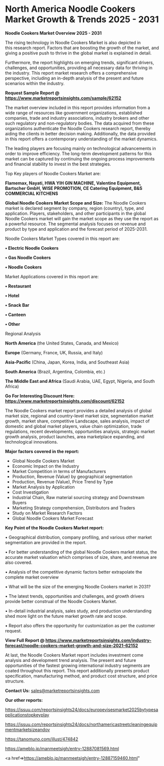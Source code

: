 # North America Noodle Cookers Market Growth & Trends 2025 - 2031

<Strong> Noodle Cookers Market Overview 2025 - 2031</strong>

The rising technology in Noodle Cookers Market is also depicted in this research report. Factors that are boosting the growth of the market, and giving a positive push to thrive in the global market is explained in detail.

Furthermore, the report highlights on emerging trends, significant drivers, challenges, and opportunities, providing all necessary data for thriving in the industry. This report market research offers a comprehensive perspective, including an in-depth analysis of the present and future scenarios within the industry.

<strong>Request Sample Report @ <a href=https://www.marketreportsinsights.com/sample/62152>https://www.marketreportsinsights.com/sample/62152</a></strong>

The market overview included in this report provides information from a wide range of resources like government organizations, established companies, trade and industry associations, industry brokers and other such regulatory and non-regulatory bodies. The data acquired from these organizations authenticate the Noodle Cookers research report, thereby aiding the clients in better decision making. Additionally, the data provided in this report offers a contemporary understanding of the market dynamics.

The leading players are focusing mainly on technological advancements in order to improve efficiency. The long-term development patterns for this market can be captured by continuing the ongoing process improvements and financial stability to invest in the best strategies.

Top Key players of Noodle Cookers Market are:

<strong>Flamemax, Nayati, HWA YIH GIN MACHINE, Valentine Equipment, Bartscher GmbH, WISE PROMOTION, CE Catering Equipment, B&S COMMERCIAL KITCHENS</strong>

<strong><b>Global Noodle Cookers Market Scope and Size:</b></strong>
The Noodle Cookers market is declared segment by company, region (country), type, and application. Players, stakeholders, and other participants in the global Noodle Cookers market will gain the market scope as they use the report as a powerful resource. The segmental analysis focuses on revenue and product by type and application and the forecast period of 2025-2031.

Noodle Cookers Market Types covered in this report are:

<strong>• Electric Noodle Cookers

• Gas Noodle Cookers

• Noodle Cookers</strong>

Market Applications covered in this report are:

<strong>• Restaurant

• Hotel

• Snack Bar

• Canteen

• Other</strong> 

Regional Analysis

<strong>North America</strong> (the United States, Canada, and Mexico)

<strong>Europe</strong> (Germany, France, UK, Russia, and Italy)

<strong>Asia-Pacific</strong> (China, Japan, Korea, India, and Southeast Asia)

<strong>South America</strong> (Brazil, Argentina, Colombia, etc.)

<strong>The Middle East and Africa</strong> (Saudi Arabia, UAE, Egypt, Nigeria, and South Africa)

<strong>Go For Interesting Discount Here: <a href=https://www.marketreportsinsights.com/discount/62152>https://www.marketreportsinsights.com/discount/62152</a></strong>

The Noodle Cookers market report provides a detailed analysis of global market size, regional and country-level market size, segmentation market growth, market share, competitive Landscape, sales analysis, impact of domestic and global market players, value chain optimization, trade regulations, recent developments, opportunities analysis, strategic market growth analysis, product launches, area marketplace expanding, and technological innovations.

<strong><b>Major factors covered in the report:</b></strong>
<ul>
  <li>Global Noodle Cookers Market </li>
  <li>Economic Impact on the Industry</li>
  <li>Market Competition in terms of Manufacturers</li>
  <li>Production, Revenue (Value) by geographical segmentation</li>
  <li>Production, Revenue (Value), Price Trend by Type</li>
  <li>Market Analysis by Application</li>
  <li>Cost Investigation</li>
  <li>Industrial Chain, Raw material sourcing strategy and Downstream Buyers</li>
  <li>Marketing Strategy comprehension, Distributors and Traders</li>
  <li>Study on Market Research Factors</li>
  <li>Global Noodle Cookers Market Forecast</li>
</ul>

<strong><b>Key Point of the Noodle Cookers Market report:</b></strong>

• Geographical distribution, company profiling, and various other market segmentation are provided in the report.

• For better understanding of the global Noodle Cookers market status, the accurate market valuation which comprises of size, share, and revenue are also covered.

• Analysis of the competitive dynamic factors better extrapolate the complete market overview

• What will be the size of the emerging Noodle Cookers market in 2031?

• The latest trends, opportunities and challenges, and growth drivers provide better construal of the Noodle Cookers Market.

• In-detail industrial analysis, sales study, and production understanding shed more light on the future market growth rate and scope.

• Report also offers the opportunity for customization as per the customer request.

<strong><b>View Full Report @ <a href=https://www.marketreportsinsights.com/industry-forecast/noodle-cookers-market-growth-and-size-2021-62152>https://www.marketreportsinsights.com/industry-forecast/noodle-cookers-market-growth-and-size-2021-62152</a></b></strong>


At last, the Noodle Cookers Market report includes investment come analysis and development trend analysis. The present and future opportunities of the fastest growing international industry segments are coated throughout this report. This report additionally presents product specification, manufacturing method, and product cost structure, and price structure.

<strong>Contact Us:</strong>
sales@marketreportsinsights.com

<strong>Our other reports:</strong>

<a href=https://issuu.com/reportsinsights24/docs/europevisesmarket2025bytypesapplicationstopkeyplay>https://issuu.com/reportsinsights24/docs/europevisesmarket2025bytypesapplicationstopkeyplay</a>

<a href=https://issuu.com/reportsinsights24/docs/northamericastreetcleaningequipmentmarketsizeandov>https://issuu.com/reportsinsights24/docs/northamericastreetcleaningequipmentmarketsizeandov</a>

<a href=https://tanomuno.com/illust/474842>https://tanomuno.com/illust/474842</a>

<a href=https://ameblo.jp/manmeetsigh/entry-12887081569.html>https://ameblo.jp/manmeetsigh/entry-12887081569.html</a>

<a href=>https://ameblo.jp/manmeetsigh/entry-12887159460.html</a>"
